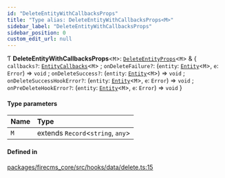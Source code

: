 ```yaml
---
id: "DeleteEntityWithCallbacksProps"
title: "Type alias: DeleteEntityWithCallbacksProps<M>"
sidebar_label: "DeleteEntityWithCallbacksProps"
sidebar_position: 0
custom_edit_url: null
---
```


Ƭ **DeleteEntityWithCallbacksProps**\<`M`\>: [`DeleteEntityProps`](../interfaces/DeleteEntityProps.md)\<`M`\> & \{ `callbacks?`: [`EntityCallbacks`](../interfaces/EntityCallbacks.md)\<`M`\> ; `onDeleteFailure?`: (`entity`: [`Entity`](../interfaces/Entity.md)\<`M`\>, `e`: `Error`) => `void` ; `onDeleteSuccess?`: (`entity`: [`Entity`](../interfaces/Entity.md)\<`M`\>) => `void` ; `onDeleteSuccessHookError?`: (`entity`: [`Entity`](../interfaces/Entity.md)\<`M`\>, `e`: `Error`) => `void` ; `onPreDeleteHookError?`: (`entity`: [`Entity`](../interfaces/Entity.md)\<`M`\>, `e`: `Error`) => `void`  }

#### Type parameters

| Name | Type |
| :------ | :------ |
| `M` | extends `Record`\<`string`, `any`\> |

#### Defined in

[packages/firecms_core/src/hooks/data/delete.ts:15](https://github.com/FireCMSco/firecms/blob/d45f3739/packages/firecms_core/src/hooks/data/delete.ts#L15)

